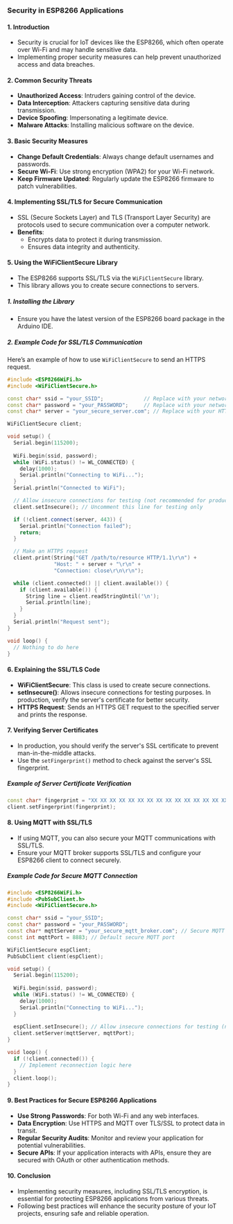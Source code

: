 ### **Security in ESP8266 Applications**

#### 1. **Introduction**
- Security is crucial for IoT devices like the ESP8266, which often operate over Wi-Fi and may handle sensitive data.
- Implementing proper security measures can help prevent unauthorized access and data breaches.

#### 2. **Common Security Threats**
- **Unauthorized Access**: Intruders gaining control of the device.
- **Data Interception**: Attackers capturing sensitive data during transmission.
- **Device Spoofing**: Impersonating a legitimate device.
- **Malware Attacks**: Installing malicious software on the device.

#### 3. **Basic Security Measures**
- **Change Default Credentials**: Always change default usernames and passwords.
- **Secure Wi-Fi**: Use strong encryption (WPA2) for your Wi-Fi network.
- **Keep Firmware Updated**: Regularly update the ESP8266 firmware to patch vulnerabilities.

#### 4. **Implementing SSL/TLS for Secure Communication**
- SSL (Secure Sockets Layer) and TLS (Transport Layer Security) are protocols used to secure communication over a computer network.
- **Benefits**:
  - Encrypts data to protect it during transmission.
  - Ensures data integrity and authenticity.

#### 5. **Using the WiFiClientSecure Library**
- The ESP8266 supports SSL/TLS via the `WiFiClientSecure` library.
- This library allows you to create secure connections to servers.

##### 1. **Installing the Library**
- Ensure you have the latest version of the ESP8266 board package in the Arduino IDE.

##### 2. **Example Code for SSL/TLS Communication**
Here’s an example of how to use `WiFiClientSecure` to send an HTTPS request.

```cpp
#include <ESP8266WiFi.h>
#include <WiFiClientSecure.h>

const char* ssid = "your_SSID";             // Replace with your network SSID
const char* password = "your_PASSWORD";     // Replace with your network password
const char* server = "your_secure_server.com"; // Replace with your HTTPS server address

WiFiClientSecure client;

void setup() {
  Serial.begin(115200);
  
  WiFi.begin(ssid, password);
  while (WiFi.status() != WL_CONNECTED) {
    delay(1000);
    Serial.println("Connecting to WiFi...");
  }
  Serial.println("Connected to WiFi");

  // Allow insecure connections for testing (not recommended for production)
  client.setInsecure(); // Uncomment this line for testing only

  if (!client.connect(server, 443)) {
    Serial.println("Connection failed");
    return;
  }

  // Make an HTTPS request
  client.print(String("GET /path/to/resource HTTP/1.1\r\n") +
               "Host: " + server + "\r\n" +
               "Connection: close\r\n\r\n");

  while (client.connected() || client.available()) {
    if (client.available()) {
      String line = client.readStringUntil('\n');
      Serial.println(line);
    }
  }
  Serial.println("Request sent");
}

void loop() {
  // Nothing to do here
}
```

#### 6. **Explaining the SSL/TLS Code**
- **WiFiClientSecure**: This class is used to create secure connections.
- **setInsecure()**: Allows insecure connections for testing purposes. In production, verify the server's certificate for better security.
- **HTTPS Request**: Sends an HTTPS GET request to the specified server and prints the response.

#### 7. **Verifying Server Certificates**
- In production, you should verify the server's SSL certificate to prevent man-in-the-middle attacks.
- Use the `setFingerprint()` method to check against the server's SSL fingerprint.

##### Example of Server Certificate Verification
```cpp
const char* fingerprint = "XX XX XX XX XX XX XX XX XX XX XX XX XX XX XX XX XX XX XX XX"; // Replace with your server's fingerprint
client.setFingerprint(fingerprint);
```

#### 8. **Using MQTT with SSL/TLS**
- If using MQTT, you can also secure your MQTT communications with SSL/TLS.
- Ensure your MQTT broker supports SSL/TLS and configure your ESP8266 client to connect securely.

##### Example Code for Secure MQTT Connection
```cpp
#include <ESP8266WiFi.h>
#include <PubSubClient.h>
#include <WiFiClientSecure.h>

const char* ssid = "your_SSID";     
const char* password = "your_PASSWORD"; 
const char* mqttServer = "your_secure_mqtt_broker.com"; // Secure MQTT broker address
const int mqttPort = 8883; // Default secure MQTT port

WiFiClientSecure espClient;
PubSubClient client(espClient);

void setup() {
  Serial.begin(115200);
  
  WiFi.begin(ssid, password);
  while (WiFi.status() != WL_CONNECTED) {
    delay(1000);
    Serial.println("Connecting to WiFi...");
  }
  
  espClient.setInsecure(); // Allow insecure connections for testing (not recommended for production)
  client.setServer(mqttServer, mqttPort);
}

void loop() {
  if (!client.connected()) {
    // Implement reconnection logic here
  }
  client.loop();
}
```

#### 9. **Best Practices for Secure ESP8266 Applications**
- **Use Strong Passwords**: For both Wi-Fi and any web interfaces.
- **Data Encryption**: Use HTTPS and MQTT over TLS/SSL to protect data in transit.
- **Regular Security Audits**: Monitor and review your application for potential vulnerabilities.
- **Secure APIs**: If your application interacts with APIs, ensure they are secured with OAuth or other authentication methods.

#### 10. **Conclusion**
- Implementing security measures, including SSL/TLS encryption, is essential for protecting ESP8266 applications from various threats.
- Following best practices will enhance the security posture of your IoT projects, ensuring safe and reliable operation.
